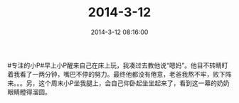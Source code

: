 ﻿---
title: "2014-3-12"
date: 2014-3-12 08:16:00
tags: 文字
categories: 爸爸
---
#专注的小P#早上小P醒来自己在床上玩，我凑过去教他说“嗯妈”。他目不转睛盯着我看了一两分钟，嘴巴不停的努力。最终他都没有倦意，老爸我熬不牢，败下阵来。。。另，这个周末小P坐我腿上，会自己仰卧起坐坐起来了，看到这一幕的奶奶眼睛瞪得溜圆。